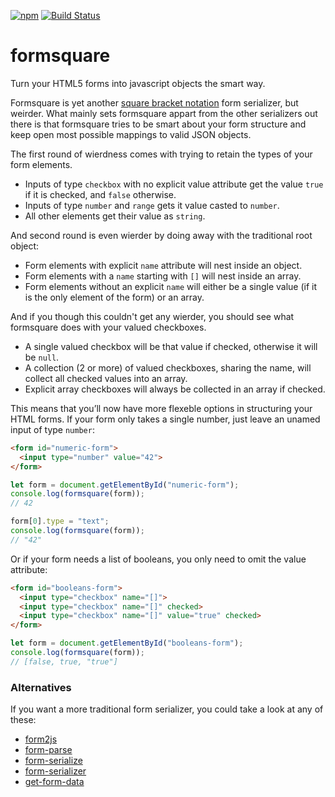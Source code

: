 [![npm](https://img.shields.io/npm/v/formsquare.svg)](https://www.npmjs.com/package/formsquare)
[![Build Status](https://travis-ci.org/runarberg/formsquare.svg?branch=master)](https://travis-ci.org/runarberg/formsquare)

formsquare
==========

Turn your HTML5 forms into javascript objects the smart way.

Formsquare is yet another [square bracket notation][1] form
serializer, but weirder. What mainly sets formsquare appart from the
other serializers out there is that formsquare tries to be smart about
your form structure and keep open most possible mappings to valid JSON
objects.

The first round of wierdness comes with trying to retain the types of
your form elements.

* Inputs of type `checkbox` with no explicit value attribute get the
  value `true` if it is checked, and `false` otherwise.
* Inputs of type `number` and `range` gets it value casted to `number`.
* All other elements get their value as `string`.

And second round is even wierder by doing away with the traditional
root object:

* Form elements with explicit `name` attribute will nest inside an
  object.
* Form elements with a `name` starting with `[]` will nest inside an
  array.
* Form elements without an explicit `name` will either be a single
  value (if it is the only element of the form) or an array.

And if you though this couldn't get any wierder, you should see what
formsquare does with your valued checkboxes.

* A single valued checkbox will be that value if checked, otherwise it
  will be `null`.
* A collection (2 or more) of valued checkboxes, sharing the name,
  will collect all checked values into an array.
* Explicit array checkboxes will always be collected in an array if
  checked.

This means that you’ll now have more flexeble options in structuring
your HTML forms. If your form only takes a single number, just leave
an unamed input of type `number`:

```html
<form id="numeric-form">
  <input type="number" value="42">
</form>
```

```js
let form = document.getElementById("numeric-form");
console.log(formsquare(form));
// 42

form[0].type = "text";
console.log(formsquare(form));
// "42"
```

Or if your form needs a list of booleans, you only need to omit the
value attribute:

```html
<form id="booleans-form">
  <input type="checkbox" name="[]">
  <input type="checkbox" name="[]" checked>
  <input type="checkbox" name="[]" value="true" checked>
</form>
```

```js
let form = document.getElementById("booleans-form");
console.log(formsquare(form));
// [false, true, "true"]
```

### Alternatives

If you want a more traditional form serializer, you could take a look
at any of these:

* [form2js](https://www.npmjs.com/package/form2js)
* [form-parse](https://www.npmjs.com/package/form-parse)
* [form-serialize](https://www.npmjs.com/package/form-serialize)
* [form-serializer](https://www.npmjs.com/package/form-serializer)
* [get-form-data](https://www.npmjs.com/package/get-form-data)

[1]: https://www.w3.org/TR/html-json-forms/
